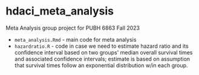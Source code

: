 # hdaci_meta_analysis
Meta Analysis group project for PUBH 6863 Fall 2023

- `meta_analysis.Rmd` - main code for meta analysis
- `hazardratio.R` - code in case we need to estimate hazard ratio and its confidence interval based on two groups' median overall survival times and associated confidence intervals; estimate is based on assumption that survival times follow an exponential distribution w/in each group.
